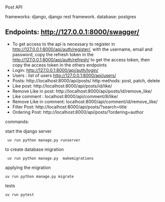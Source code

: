 Post API

frameworks:  django, django rest framework. database: postgres

## Endpoints:  http://127.0.0.1:8000/swagger/
* To get access to the api is necessary to register in  http://127.0.0.1:8000/api/auth/register/, with the username, email and password,
   copy the refresh token in the http://127.0.0.1:8000/api/auth/refresh/ to get the access token, then copy the access token in the others endpoints
* Login:  http://127.0.0.1:8000/api/auth/login/
* Users : list of users http://127.0.0.1:8000/api/users/
* Posts: http://localhost:8000/api/posts/ http methods: post, patch, delete
* Like post: http://localhost:8000/api/posts/id/like/
* Remove Like in post: http://localhost:8000/api/posts/id/remove_like/
* Like comment : localhost:8000/api/comment/8/like/
* Remove Like in comment: localhost:8000/api/comment/id/remove_like/
* Filter Post: http://localhost:8000/api/posts/?search=title
* Ordering Post: http://localhost:8000/api/posts/?ordering=author


commands:

 start the django server
```staa
 uv run python manage.py runserver
```

 to create database migration
```
 uv run python manage.py  makemigrations
```

applying  the migration
```
uv run python manage.py migrate
```
tests
```
uv run pytest
```